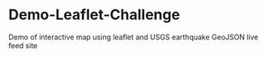 # Demo-Leaflet-Challenge
Demo of interactive map using leaflet and USGS earthquake GeoJSON live feed site
